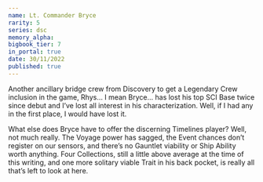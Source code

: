 ```yaml
---
name: Lt. Commander Bryce
rarity: 5
series: dsc
memory_alpha:
bigbook_tier: 7
in_portal: true
date: 30/11/2022
published: true
---
```


Another ancillary bridge crew from Discovery to get a Legendary Crew inclusion in the game, Rhys… I mean Bryce… has lost his top SCI Base twice since debut and I’ve lost all interest in his characterization. Well, if I had any in the first place, I would have lost it.

What else does Bryce have to offer the discerning Timelines player? Well, not much really. The Voyage power has sagged, the Event chances don’t register on our sensors, and there’s no Gauntlet viability or Ship Ability worth anything. Four Collections, still a little above average at the time of this writing, and one more solitary viable Trait in his back pocket, is really all that’s left to look at here.
